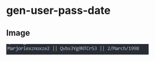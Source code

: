 # gen-user-pass-date
## Image
<img src="https://github.com/danunai1993/gen-user-pass-date/blob/main/img.png" />
